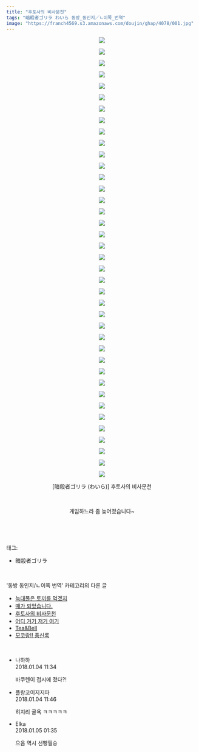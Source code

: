 ```yaml
---
title: "후토사의 비사문천"
tags: "暗殺者ゴリラ わいら 동방_동인지／ㄴ이쪽_번역"
image: "https://franch4569.s3.amazonaws.com/doujin/ghap/4078/001.jpg"
---
```

<div class="article">
<p style="text-align: center; clear: none; float: none;"><img src="{{ site.imgserver2 }}/ghap/4078/001.jpg"/></p>
<p style="text-align: center; clear: none; float: none;"><img src="{{ site.imgserver2 }}/ghap/4078/002.jpg"/></p>
<p style="text-align: center; clear: none; float: none;"><img src="{{ site.imgserver2 }}/ghap/4078/003.jpg"/></p>
<p style="text-align: center; clear: none; float: none;"><img src="{{ site.imgserver2 }}/ghap/4078/004.jpg"/></p>
<p style="text-align: center; clear: none; float: none;"><img src="{{ site.imgserver2 }}/ghap/4078/005.jpg"/></p>
<p style="text-align: center; clear: none; float: none;"><img src="{{ site.imgserver2 }}/ghap/4078/006.jpg"/></p>
<p style="text-align: center; clear: none; float: none;"><img src="{{ site.imgserver2 }}/ghap/4078/007.jpg"/></p>
<p style="text-align: center; clear: none; float: none;"><img src="{{ site.imgserver2 }}/ghap/4078/008.jpg"/></p>
<p style="text-align: center; clear: none; float: none;"><img src="{{ site.imgserver2 }}/ghap/4078/009.jpg"/></p>
<p style="text-align: center; clear: none; float: none;"><img src="{{ site.imgserver2 }}/ghap/4078/010.jpg"/></p>
<p style="text-align: center; clear: none; float: none;"><img src="{{ site.imgserver2 }}/ghap/4078/011.jpg"/></p>
<p style="text-align: center; clear: none; float: none;"><img src="{{ site.imgserver2 }}/ghap/4078/012.jpg"/></p>
<p style="text-align: center; clear: none; float: none;"><img src="{{ site.imgserver2 }}/ghap/4078/013.jpg"/></p>
<p style="text-align: center; clear: none; float: none;"><img src="{{ site.imgserver2 }}/ghap/4078/014.jpg"/></p>
<p style="text-align: center; clear: none; float: none;"><img src="{{ site.imgserver2 }}/ghap/4078/015.jpg"/></p>
<p style="text-align: center; clear: none; float: none;"><img src="{{ site.imgserver2 }}/ghap/4078/016.jpg"/></p>
<p style="text-align: center; clear: none; float: none;"><img src="{{ site.imgserver2 }}/ghap/4078/017.jpg"/></p>
<p style="text-align: center; clear: none; float: none;"><img src="{{ site.imgserver2 }}/ghap/4078/018.jpg"/></p>
<p style="text-align: center; clear: none; float: none;"><img src="{{ site.imgserver2 }}/ghap/4078/019.jpg"/></p>
<p style="text-align: center; clear: none; float: none;"><img src="{{ site.imgserver2 }}/ghap/4078/020.jpg"/></p>
<p style="text-align: center; clear: none; float: none;"><img src="{{ site.imgserver2 }}/ghap/4078/021.jpg"/></p>
<p style="text-align: center; clear: none; float: none;"><img src="{{ site.imgserver2 }}/ghap/4078/022.jpg"/></p>
<p style="text-align: center; clear: none; float: none;"><img src="{{ site.imgserver2 }}/ghap/4078/023.jpg"/></p>
<p style="text-align: center; clear: none; float: none;"><img src="{{ site.imgserver2 }}/ghap/4078/024.jpg"/></p>
<p style="text-align: center; clear: none; float: none;"><img src="{{ site.imgserver2 }}/ghap/4078/025.jpg"/></p>
<p style="text-align: center; clear: none; float: none;"><img src="{{ site.imgserver2 }}/ghap/4078/026.jpg"/></p>
<p style="text-align: center; clear: none; float: none;"><img src="{{ site.imgserver2 }}/ghap/4078/027.jpg"/></p>
<p style="text-align: center; clear: none; float: none;"><img src="{{ site.imgserver2 }}/ghap/4078/028.jpg"/></p>
<p style="text-align: center; clear: none; float: none;"><img src="{{ site.imgserver2 }}/ghap/4078/029.jpg"/></p>
<p style="text-align: center; clear: none; float: none;"><img src="{{ site.imgserver2 }}/ghap/4078/030.jpg"/></p>
<p style="text-align: center; clear: none; float: none;"><img src="{{ site.imgserver2 }}/ghap/4078/031.jpg"/></p>
<p style="text-align: center; clear: none; float: none;"><img src="{{ site.imgserver2 }}/ghap/4078/032.jpg"/></p>
<p style="text-align: center; clear: none; float: none;"><img src="{{ site.imgserver2 }}/ghap/4078/033.jpg"/></p>
<p style="text-align: center; clear: none; float: none;"><img src="{{ site.imgserver2 }}/ghap/4078/034.jpg"/></p>
<p style="text-align: center; clear: none; float: none;"><img src="{{ site.imgserver2 }}/ghap/4078/035.jpg"/></p>
<p style="text-align: center; clear: none; float: none;"><img src="{{ site.imgserver2 }}/ghap/4078/036.jpg"/></p>
<p style="text-align: center; clear: none; float: none;"><img src="{{ site.imgserver2 }}/ghap/4078/037.jpg"/></p>
<p style="text-align: center; clear: none; float: none;"><img src="{{ site.imgserver2 }}/ghap/4078/038.jpg"/></p>
<p style="text-align: center; clear: none; float: none;"><img src="{{ site.imgserver2 }}/ghap/4078/039.jpg"/></p>
<p style="text-align: center; clear: none; float: none;">[暗殺者ゴリラ (わいら)] 후토사의 비사문천</p>
<p style="text-align: center; clear: none; float: none;"><br/></p>
<p style="text-align: center; clear: none; float: none;">게임하느라 좀 늦어졌습니다~</p>
<p><br/></p>
</div><br/>
<div class="tagTrail">
<p>태그: </p>
<ul>
<li>暗殺者ゴリラ</li>
</ul>
</div><br/>
<div class="another">
<p>'동방 동인지/ㄴ이쪽 번역' 카테고리의 다른 글</p>
<ul>
<li><a href="/ghap_4088">늑대풀은 토끼를 먹겠지</a></li>
<li><a href="/ghap_4082">때가 되었습니다.</a></li>
<li><a href="/ghap_4078">후토사의 비사문천</a></li>
<li><a href="/ghap_4076">어디 거기 저기 여기</a></li>
<li><a href="/ghap_4073">Tea&amp;Bell</a></li>
<li><a href="/ghap_4071">모코랑!! 풍신록</a></li>
</ul>
</div><br/>
<div class="cb_module cb_fluid">
<div class="cb_wrt cb_profile">
<div class="comment">
<ul>
<li class="cb_thumb_off" id="comment15166208">
<div class="cb_comment_area">
<div class="cb_info_area">
<div class="cb_section">
<span class="cb_nick_name">나하하</span>
</div>
<div class="cb_section">
<span class="cb_date">2018.01.04 11:34 </span>
</div>
</div>
<div class="cb_dsc_comment">
<p class="cb_dsc">
											바쿠렌이 접시에 졌다?!
										</p>
</div>
</div></li>
<li class="cb_thumb_off" id="comment15166228">
<div class="cb_comment_area">
<div class="cb_info_area">
<div class="cb_section">
<span class="cb_nick_name">플랑코이지지파</span>
</div>
<div class="cb_section">
<span class="cb_date">2018.01.04 11:46 </span>
</div>
</div>
<div class="cb_dsc_comment">
<p class="cb_dsc">
											히지리 굴욕 ㅋㅋㅋㅋㅋ
										</p>
</div>
</div></li>
<li class="cb_thumb_off" id="comment15166767">
<div class="cb_comment_area">
<div class="cb_info_area">
<div class="cb_section">
<span class="cb_nick_name">Elka</span>
</div>
<div class="cb_section">
<span class="cb_date">2018.01.05 01:35 </span>
</div>
</div>
<div class="cb_dsc_comment">
<p class="cb_dsc">
											으음 역시 선빵필승
										</p>
</div>
</div></li>
</ul>
</div>
</div><!-- commentList close -->
</div><br/>
